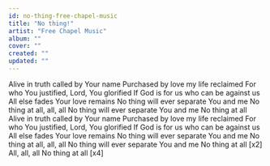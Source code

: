 ```yaml
---
id: no-thing-free-chapel-music
title: "No thing!"
artist: "Free Chapel Music"
album: ""
cover: ""
created: ""
updated: ""
---
```


Alive in truth called by Your name
Purchased by love my life reclaimed
For who You justified, Lord, You glorified
If God is for us who can be against us
All else fades Your love remains
No thing will ever separate You and me
No thing at all, all, all
No thing will ever separate You and me
No thing at all
Alive in truth called by Your name
Purchased by love my life reclaimed
For who You justified, Lord, You glorified
If God is for us who can be against us
All else fades Your love remains
No thing will ever separate You and me
No thing at all, all, all
No thing will ever separate You and me
No thing at all
[x2]
All, all, all
No thing at all
[x4]
